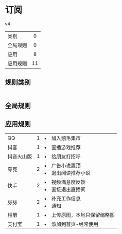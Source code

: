 # 订阅

v4

|||
| - |:-:|
|类别|0|
|全局规则|0|
|应用|8|
|应用规则|11|

## 规则类别

|||
| - |:-:|


## 全局规则



## 应用规则

||||
| - |:-:|-|
|QQ|1|<li>加入鹅毛集市|
|抖音|1|<li>直播游戏推荐|
|抖音火山版|1|<li>给朋友打招呼|
|夸克|2|<li>广告小说置顶<li>退出阅读推荐小说|
|快手|2|<li>视频满意度反馈<li>直接退出直播间|
|脉脉|2|<li>补充工作信息<li>通知|
|相册|1|<li>上传原图，本地只保留缩略图|
|支付宝|1|<li>添加到首页-经常使用|
